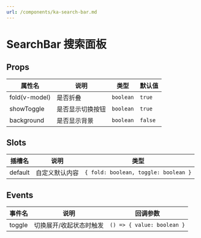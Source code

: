 ```yaml
---
url: /components/ka-search-bar.md
---
```

# SearchBar 搜索面板

## Props

| 属性名        | 说明             | 类型      | 默认值  |
| ------------- | ---------------- | --------- | ------- |
| fold(v-model) | 是否折叠         | `boolean` | `true`  |
| showToggle    | 是否显示切换按钮 | `boolean` | `true`  |
| background    | 是否显示背景     | `boolean` | `false` |

## Slots

| 插槽名  | 说明           | 类型                                 |
| ------- | -------------- | ------------------------------------ |
| default | 自定义默认内容 | `{ fold: boolean, toggle: boolean }` |

## Events

| 事件名 | 说明                    | 回调参数                   |
| ------ | ----------------------- | -------------------------- |
| toggle | 切换展开/收起状态时触发 | `() => { value: boolean }` |
